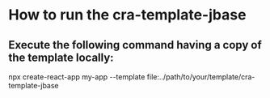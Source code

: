 # How to run the cra-template-jbase

## Execute the following command having a copy of the template locally:

npx create-react-app my-app --template file:../path/to/your/template/cra-template-jbase
